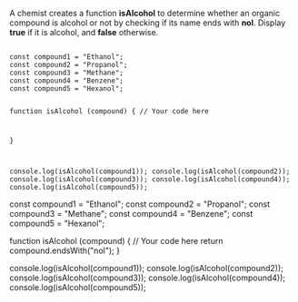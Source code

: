 A chemist creates a function **isAlcohol**
to determine whether an organic compound is
alcohol or not by checking if its name ends
with **nol**.
Display **true** if it is alcohol, and **false** otherwise.

<codeblock language="javascript" type="exercise" testMode="fixedInput">
<code>
const compound1 = "Ethanol";
const compound2 = "Propanol";
const compound3 = "Methane";
const compound4 = "Benzene";
const compound5 = "Hexanol";

function isAlcohol (compound) {
  // Your code here

}

console.log(isAlcohol(compound1));
console.log(isAlcohol(compound2));
console.log(isAlcohol(compound3));
console.log(isAlcohol(compound4));
console.log(isAlcohol(compound5));
</code>

<solution>
const compound1 = "Ethanol";
const compound2 = "Propanol";
const compound3 = "Methane";
const compound4 = "Benzene";
const compound5 = "Hexanol";

function isAlcohol (compound) {
  // Your code here
  return compound.endsWith("nol");
}

console.log(isAlcohol(compound1));
console.log(isAlcohol(compound2));
console.log(isAlcohol(compound3));
console.log(isAlcohol(compound4));
console.log(isAlcohol(compound5));
</solution>
</codeblock>
